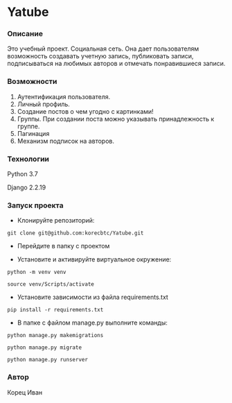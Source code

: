 # Yatube
### Описание
Это учебный проект. Социальная сеть. Она дает пользователям возможность создавать учетную запись, публиковать записи, подписываться на любимых авторов и отмечать понравившиеся записи.
### Возможности
1. Аутентификация пользователя. 
2. Личный профиль.
3. Создание постов о чем угодно с картинками!
4. Группы. При создании поста можно указывать принадлежность к группе.
5. Пагинация
6. Механизм подписок на авторов. 

### Технологии
Python 3.7

Django 2.2.19
### Запуск проекта

 - Клонируйте репозиторий:
```
git clone git@github.com:korecbtc/Yatube.git
```
 - Перейдите в папку с проектом

 - Установите и активируйте виртуальное окружение:
```
python -m venv venv

source venv/Scripts/activate
```

 - Установите зависимости из файла requirements.txt

``` 
pip install -r requirements.txt
```

- В папке с файлом manage.py выполните команды:

``` 
python manage.py makemigrations 

python manage.py migrate

python manage.py runserver 
```



### Автор
Корец Иван
